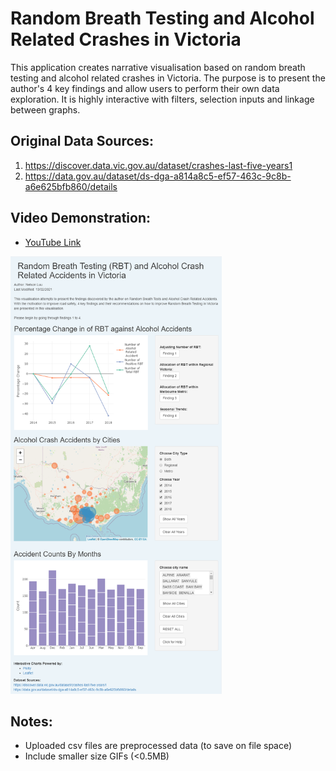 # Random Breath Testing and Alcohol Related Crashes in Victoria

This application creates narrative visualisation based on random breath testing and alcohol related crashes in Victoria. The purpose is to present the author's 4 key findings and allow users to perform their own data exploration. It is highly interactive with filters, selection inputs and linkage between graphs.

## Original Data Sources:
1. https://discover.data.vic.gov.au/dataset/crashes-last-five-years1
2. https://data.gov.au/dataset/ds-dga-a814a8c5-ef57-463c-9c8b-a6e625bfb860/details

## Video Demonstration:
- [YouTube Link](https://www.youtube.com/watch?v=SOE81-NHeXU)

<img src="https://github.com/nelson-luu/rbt_crashes/blob/main/screenshots/overview.png" height="700">

## Notes:
- Uploaded csv files are preprocessed data (to save on file space)
- Include smaller size GIFs (<0.5MB)


